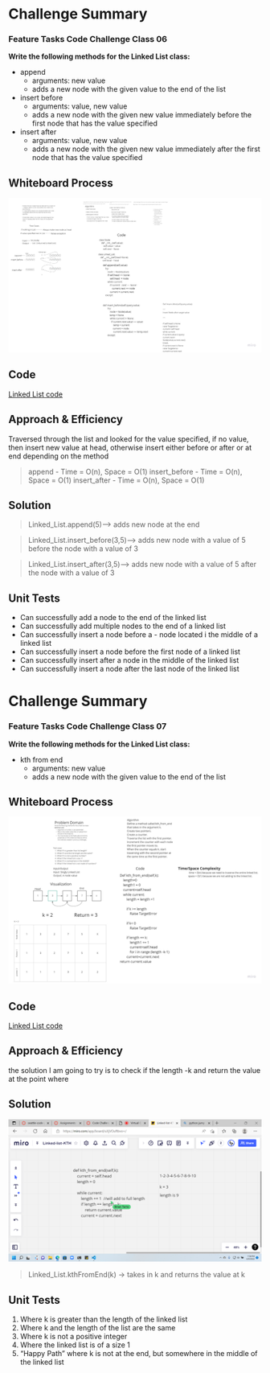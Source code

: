 
# Challenge Summary
<!-- Description of the challenge -->
### Feature Tasks Code Challenge Class 06
**Write the following methods for the Linked List class:**

- append
    - arguments: new value
    - adds a new node with the given value to the end of the list
- insert before
    - arguments: value, new value
    - adds a new node with the given new value immediately before the first node that has the value specified
- insert after
    - arguments: value, new value
    - adds a new node with the given new value immediately after the first node that has the value specified


## Whiteboard Process
<!-- Embedded whiteboard image -->

![whiteboard](./Linked-Lists-insertions.jpg)

## Code
[Linked List code](./linked_list.py)

## Approach & Efficiency
<!-- What approach did you take? Why? What is the Big O space/time for this approach? -->

Traversed through the list and looked for the value specified, if no value, then insert new value at head, otherwise insert either before or after or at end depending on the method

> append - Time = O(n), Space = O(1)
insert_before - Time = O(n), Space = O(1)
insert_after - Time = O(n), Space = O(1)



## Solution
<!-- Show how to run your code, and examples of it in action -->

>Linked_List.append(5)--> adds new node at the end

>Linked_List.insert_before(3,5)--> adds new node with a value of 5 before the node with a value of 3

>Linked_List.insert_after(3,5)--> adds new node with a value of 5 after the node with a value of 3


## Unit Tests
- Can successfully add a node to the end of the linked list
- Can successfully add multiple nodes to the end of a linked list
- Can successfully insert a node before a - node located i the middle of a linked list
- Can successfully insert a node before the first node of a linked list
- Can successfully insert after a node in the middle of the linked list
- Can successfully insert a node after the last node of the linked list   





# Challenge Summary
<!-- Description of the challenge -->
### Feature Tasks Code Challenge Class 07
**Write the following methods for the Linked List class:**

- kth from end
    - arguments: new value
    - adds a new node with the given value to the end of the list



## Whiteboard Process
<!-- Embedded whiteboard image -->

![whiteboard](./Linked-list-KTH.jpg)

## Code
[Linked List code](./linked_list.py)

## Approach & Efficiency
<!-- What approach did you take? Why? What is the Big O space/time for this approach? -->
the solution I am going to try is to check if the length -k and return the value at the point where 


## Solution
<!-- Show how to run your code, and examples of it in action -->
![whiteboard](./kth-solution.png)

>Linked_List.kthFromEnd(k) -> takes in k and returns the value at k


## Unit Tests

1. Where k is greater than the length of the linked list
2. Where k and the length of the list are the same
3. Where k is not a positive integer
4. Where the linked list is of a size 1
5. “Happy Path” where k is not at the end, but somewhere in the middle of the linked list